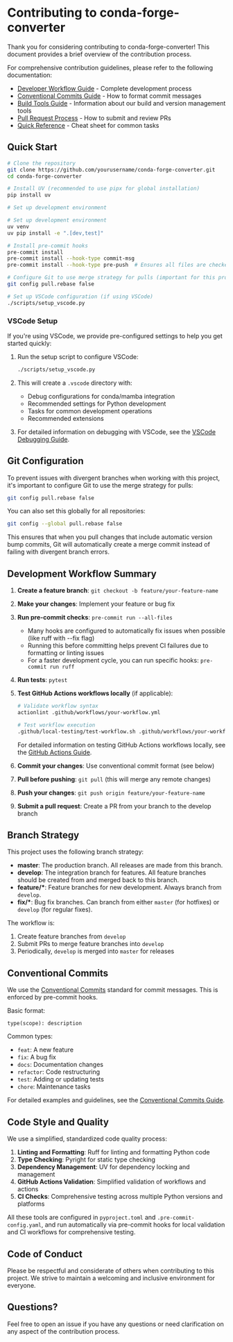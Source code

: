 # Contributing to conda-forge-converter

Thank you for considering contributing to conda-forge-converter! This document provides a brief overview of the contribution process.

For comprehensive contribution guidelines, please refer to the following documentation:

- [Developer Workflow Guide](docs/dev/workflow.md) - Complete development process
- [Conventional Commits Guide](docs/dev/conventional-commits.md) - How to format commit messages
- [Build Tools Guide](docs/dev/build-tools.md) - Information about our build and version management tools
- [Pull Request Process](docs/dev/pr-process.md) - How to submit and review PRs
- [Quick Reference](docs/dev/quick-reference.md) - Cheat sheet for common tasks

## Quick Start

```bash
# Clone the repository
git clone https://github.com/yourusername/conda-forge-converter.git
cd conda-forge-converter

# Install UV (recommended to use pipx for global installation)
pip install uv

# Set up development environment

# Set up development environment
uv venv
uv pip install -e ".[dev,test]"

# Install pre-commit hooks
pre-commit install
pre-commit install --hook-type commit-msg
pre-commit install --hook-type pre-push  # Ensures all files are checked before pushing

# Configure Git to use merge strategy for pulls (important for this project)
git config pull.rebase false

# Set up VSCode configuration (if using VSCode)
./scripts/setup_vscode.py
```

### VSCode Setup

If you're using VSCode, we provide pre-configured settings to help you get started quickly:

1. Run the setup script to configure VSCode:

   ```bash
   ./scripts/setup_vscode.py
   ```

1. This will create a `.vscode` directory with:

   - Debug configurations for conda/mamba integration
   - Recommended settings for Python development
   - Tasks for common development operations
   - Recommended extensions

1. For detailed information on debugging with VSCode, see the [VSCode Debugging Guide](docs/dev/vscode-debugging.md).

## Git Configuration

To prevent issues with divergent branches when working with this project, it's important to configure Git to use the merge strategy for pulls:

```bash
git config pull.rebase false
```

You can also set this globally for all repositories:

```bash
git config --global pull.rebase false
```

This ensures that when you pull changes that include automatic version bump commits, Git will automatically create a merge commit instead of failing with divergent branch errors.

## Development Workflow Summary

1. **Create a feature branch**: `git checkout -b feature/your-feature-name`

1. **Make your changes**: Implement your feature or bug fix

1. **Run pre-commit checks**: `pre-commit run --all-files`

   - Many hooks are configured to automatically fix issues when possible (like ruff with --fix flag)
   - Running this before committing helps prevent CI failures due to formatting or linting issues
   - For a faster development cycle, you can run specific hooks: `pre-commit run ruff`

1. **Run tests**: `pytest`

1. **Test GitHub Actions workflows locally** (if applicable):

   ```bash
   # Validate workflow syntax
   actionlint .github/workflows/your-workflow.yml

   # Test workflow execution
   .github/local-testing/test-workflow.sh .github/workflows/your-workflow.yml
   ```

   For detailed information on testing GitHub Actions workflows locally, see the [GitHub Actions Guide](github-actions-guide.md).

1. **Commit your changes**: Use conventional commit format (see below)

1. **Pull before pushing**: `git pull` (this will merge any remote changes)

1. **Push your changes**: `git push origin feature/your-feature-name`

1. **Submit a pull request**: Create a PR from your branch to the develop branch

## Branch Strategy

This project uses the following branch strategy:

- **master**: The production branch. All releases are made from this branch.
- **develop**: The integration branch for features. All feature branches should be created from and merged back to this branch.
- **feature/\***: Feature branches for new development. Always branch from `develop`.
- **fix/\***: Bug fix branches. Can branch from either `master` (for hotfixes) or `develop` (for regular fixes).

The workflow is:

1. Create feature branches from `develop`
1. Submit PRs to merge feature branches into `develop`
1. Periodically, `develop` is merged into `master` for releases

## Conventional Commits

We use the [Conventional Commits](https://www.conventionalcommits.org/) standard for commit messages. This is enforced by pre-commit hooks.

Basic format:

```
type(scope): description
```

Common types:

- `feat`: A new feature
- `fix`: A bug fix
- `docs`: Documentation changes
- `refactor`: Code restructuring
- `test`: Adding or updating tests
- `chore`: Maintenance tasks

For detailed examples and guidelines, see the [Conventional Commits Guide](docs/dev/conventional-commits.md).

## Code Style and Quality

We use a simplified, standardized code quality process:

1. **Linting and Formatting**: Ruff for linting and formatting Python code
1. **Type Checking**: Pyright for static type checking
1. **Dependency Management**: UV for dependency locking and management
1. **GitHub Actions Validation**: Simplified validation of workflows and actions
1. **CI Checks**: Comprehensive testing across multiple Python versions and platforms

All these tools are configured in `pyproject.toml` and `.pre-commit-config.yaml`, and run automatically via pre-commit hooks for local validation and CI workflows for comprehensive testing.

## Code of Conduct

Please be respectful and considerate of others when contributing to this project. We strive to maintain a welcoming and inclusive environment for everyone.

## Questions?

Feel free to open an issue if you have any questions or need clarification on any aspect of the contribution process.
